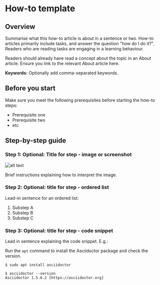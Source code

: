 <!-- Copy this Template. -->
<!-- Describe the title of your article by replacing "How-to Template" with the page name you want to publish to. -->
# How-to template

## Overview

Summarise what this how-to article is about in a sentence or two.
How-to articles primarily include tasks, and answer the question "how do I do it?".
Readers who are reading tasks are engaging in a learning behaviour.

Readers should already have read a concept about the topic in an About article.
Ensure you link to the relevant About article here.


**Keywords:** Optionally add comma-separated keywords.

## Before you start
<!-- Delete this section if your readers can dive straight into the lesson without requiring any prerequisite knowledge. -->
Make sure you meet the following prerequisites before starting the how-to steps:

* Prerequisite one
* Prerequisite two
* etc

## Step-by-step guide

### Step 1: Optional: Title for step - image or screenshot

<!-- When an image, such as a screenshot, is quicker to interpret than descriptive text, put the screenshot first, otherwise lead with the text. -->

![alt text](https://upload.wikimedia.org/wikipedia/commons/3/35/Tux.svg "Image title which describes image.")

Brief instructions explaining how to interpret the image.

### Step 2: Optional: title for step - ordered list

Lead-in sentence for an ordered list:

1. Substep A
1. Substep B
1. Substep C

### Step 3: Optional: title for step - code snippet

Lead in sentence explaining the code snippet. E.g.:

Run the `apt` command to install the Asciidoctor package and check the version.

```
$ sudo apt install asciidoctor

$ asciidoctor --version
Asciidoctor 1.5.6.2 [https://asciidoctor.org]
```
